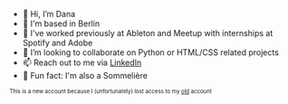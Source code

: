 - 👋 Hi, I’m Dana
- 📍 I'm based in Berlin
- 👀 I've worked previously at Ableton and Meetup with internships at Spotify and Adobe
- 💞️ I’m looking to collaborate on Python or HTML/CSS related projects
- 📫 Reach out to me via [LinkedIn](https://www.linkedin.com/in/--dana-lee/)
- 🍷 Fun fact: I'm also a Sommelière

<sub><sup>This is a new account because I (unfortunately) lost access to my [old](https://github.com/danagilliann) account</sup></sub>
